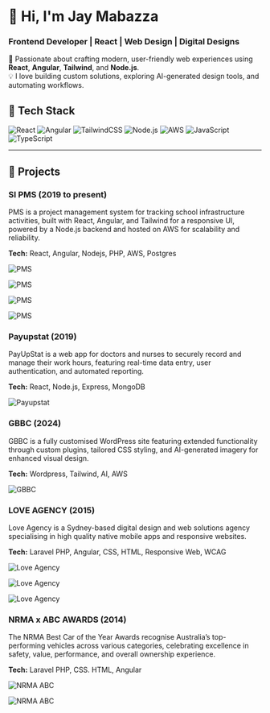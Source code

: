 # 👋 Hi, I'm Jay Mabazza  
### Frontend Developer | React | Web Design | Digital Designs

🚀 Passionate about crafting modern, user-friendly web experiences using **React**, **Angular**, **Tailwind**, and **Node.js**.  
💡 I love building custom solutions, exploring AI-generated design tools, and automating workflows.

## 🧩 Tech Stack
![React](https://img.shields.io/badge/React-20232A?style=for-the-badge&logo=react&logoColor=61DAFB)
![Angular](https://img.shields.io/badge/Angular-DD0031?style=for-the-badge&logo=angular&logoColor=white)
![TailwindCSS](https://img.shields.io/badge/TailwindCSS-38B2AC?style=for-the-badge&logo=tailwind-css&logoColor=white)
![Node.js](https://img.shields.io/badge/Node.js-43853D?style=for-the-badge&logo=node.js&logoColor=white)
![AWS](https://img.shields.io/badge/AWS-232F3E?style=for-the-badge&logo=amazonaws&logoColor=FF9900)
![JavaScript](https://img.shields.io/badge/JavaScript-F7DF1E?style=for-the-badge&logo=javascript&logoColor=black)
![TypeScript](https://img.shields.io/badge/TypeScript-007ACC?style=for-the-badge&logo=typescript&logoColor=white)

---
## 🧠 Projects

### SI PMS (2019 to present)
PMS is a project management system for tracking school infrastructure activities, built with React, Angular, and Tailwind for a responsive UI, powered by a Node.js backend and hosted on AWS for scalability and reliability.

**Tech:** React, Angular, Nodejs, PHP, AWS, Postgres 

![PMS](https://github.com/jaymabazza/mywork/blob/main/screens/PMS-MAIN-01.png?raw=true)

![PMS](https://github.com/jaymabazza/mywork/blob/main/screens/PMS-MAIN-02.png?raw=true)

![PMS](https://github.com/jaymabazza/mywork/blob/main/screens/PMS-MAIN-03.png?raw=true)

![PMS](https://github.com/jaymabazza/mywork/blob/main/screens/PMS-MAIN-04.png?raw=true)



### Payupstat (2019)
PayUpStat is a web app for doctors and nurses to securely record and manage their work hours, featuring real-time data entry, user authentication, and automated reporting.

**Tech:** React, Node.js, Express, MongoDB 

![Payupstat](https://github.com/jaymabazza/mywork/blob/main/screens/PS-MAIN-01.png?raw=true)



### GBBC (2024)
GBBC is a fully customised WordPress site featuring extended functionality through custom plugins, tailored CSS styling, and AI-generated imagery for enhanced visual design.

**Tech:** Wordpress, Tailwind, AI, AWS 

![GBBC](https://github.com/jaymabazza/mywork/blob/main/screens/GBBC-MAIN-02.png?raw=true)



### LOVE AGENCY (2015)
Love Agency is a Sydney-based digital design and web solutions agency specialising in high quality native mobile apps and responsive websites.

**Tech:** Laravel PHP, Angular, CSS, HTML, Responsive Web, WCAG 

![Love Agency](https://github.com/jaymabazza/mywork/blob/main/screens/LA-MAIN-01.png?raw=true)

![Love Agency](https://github.com/jaymabazza/mywork/blob/main/screens/LA-MAIN-02.png?raw=true)

![Love Agency](https://github.com/jaymabazza/mywork/blob/main/screens/LA-MAIN-03.png?raw=true)



### NRMA x ABC AWARDS (2014)
The NRMA Best Car of the Year Awards recognise Australia’s top-performing vehicles across various categories, celebrating excellence in safety, value, performance, and overall ownership experience.

**Tech:** Laravel PHP, CSS. HTML, Angular

![NRMA ABC](https://github.com/jaymabazza/mywork/blob/main/screens/NRMA-ABC-01.png?raw=true)

![NRMA ABC](https://github.com/jaymabazza/mywork/blob/main/screens/NRMA-ABC-02.png?raw=true)





